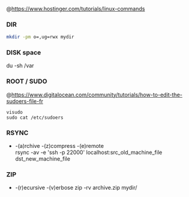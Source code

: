 @https://www.hostinger.com/tutorials/linux-commands   

### DIR

```sh
mkdir -pm o=,ug=rwx mydir
```

### DISK space

du -sh /var   

### ROOT / SUDO

@https://www.digitalocean.com/community/tutorials/how-to-edit-the-sudoers-file-fr  

```
visudo  
sudo cat /etc/sudoers  
```

### RSYNC

* -(a)rchive -(z)compress -(e)remote  
rsync -av -e 'ssh -p 22000' localhost:src_old_machine_file dst_new_machine_file

### ZIP

*  -(r)ecursive -(v)erbose 
zip -rv archive.zip mydir/
